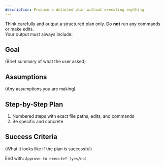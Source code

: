 ```yaml
---
description: Produce a detailed plan without executing anything
---
```


Think carefully and output a structured plan only. Do **not** run any commands or make edits.  
Your output must always include:

## Goal
(Brief summary of what the user asked)

## Assumptions
(Any assumptions you are making)

## Step-by-Step Plan
1. Numbered steps with exact file paths, edits, and commands
2. Be specific and concrete

## Success Criteria
(What it looks like if the plan is successful)

End with:
`Approve to execute? (yes/no)`
